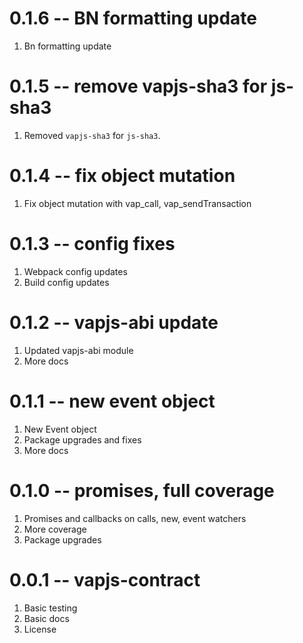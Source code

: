 # 0.1.6 -- BN formatting update

1. Bn formatting update

# 0.1.5 -- remove vapjs-sha3 for js-sha3

1. Removed `vapjs-sha3` for `js-sha3`.

# 0.1.4 -- fix object mutation

1. Fix object mutation with vap_call, vap_sendTransaction

# 0.1.3 -- config fixes

1. Webpack config updates
2. Build config updates

# 0.1.2 -- vapjs-abi update

1. Updated vapjs-abi module
2. More docs

# 0.1.1 -- new event object

1. New Event object
2. Package upgrades and fixes
3. More docs

# 0.1.0 -- promises, full coverage

1. Promises and callbacks on calls, new, event watchers
2. More coverage
3. Package upgrades

# 0.0.1 -- vapjs-contract

1. Basic testing
2. Basic docs
3. License
